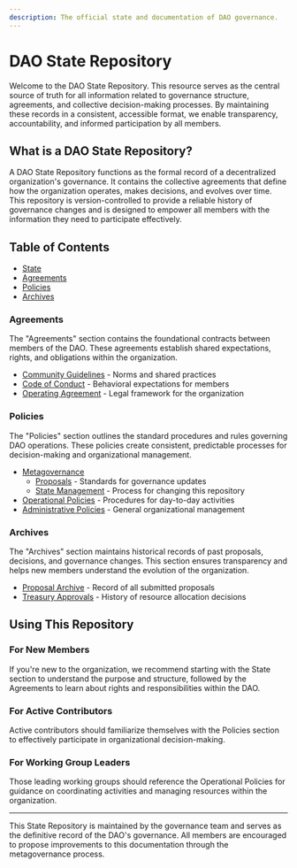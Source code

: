 ```yaml
---
description: The official state and documentation of DAO governance.
---
```


# DAO State Repository

Welcome to the DAO State Repository. This resource serves as the central source of truth for all information related to governance structure, agreements, and collective decision-making processes. By maintaining these records in a consistent, accessible format, we enable transparency, accountability, and informed participation by all members.

## What is a DAO State Repository?

A DAO State Repository functions as the formal record of a decentralized organization's governance. It contains the collective agreements that define how the organization operates, makes decisions, and evolves over time. This repository is version-controlled to provide a reliable history of governance changes and is designed to empower all members with the information they need to participate effectively.

## Table of Contents

- [State](#state)
- [Agreements](#agreements)
- [Policies](#policies)
- [Archives](#archives)

### Agreements

The "Agreements" section contains the foundational contracts between members of the DAO. These agreements establish shared expectations, rights, and obligations within the organization.

- [Community Guidelines](agreements/community_guidelines.md) - Norms and shared practices
- [Code of Conduct](agreements/code_of_conduct.md) - Behavioral expectations for members
- [Operating Agreement](agreements/operating_agreement.md) - Legal framework for the organization

### Policies

The "Policies" section outlines the standard procedures and rules governing DAO operations. These policies create consistent, predictable processes for decision-making and organizational management.

- [Metagovernance](policies/metagovernance/)
  - [Proposals](policies/metagovernance/proposals/) - Standards for governance updates
  - [State Management](policies/metagovernance/state/) - Process for changing this repository
- [Operational Policies](policies/operations/) - Procedures for day-to-day activities
- [Administrative Policies](policies/administration/) - General organizational management

### Archives

The "Archives" section maintains historical records of past proposals, decisions, and governance changes. This section ensures transparency and helps new members understand the evolution of the organization.

- [Proposal Archive](archive/proposals/) - Record of all submitted proposals
- [Treasury Approvals](archive/approvals/) - History of resource allocation decisions

## Using This Repository

### For New Members

If you're new to the organization, we recommend starting with the State section to understand the purpose and structure, followed by the Agreements to learn about rights and responsibilities within the DAO.

### For Active Contributors

Active contributors should familiarize themselves with the Policies section to effectively participate in organizational decision-making.

### For Working Group Leaders

Those leading working groups should reference the Operational Policies for guidance on coordinating activities and managing resources within the organization.

---

This State Repository is maintained by the governance team and serves as the definitive record of the DAO's governance. All members are encouraged to propose improvements to this documentation through the metagovernance process.
